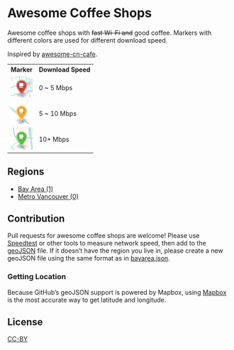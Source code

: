 # Awesome Coffee Shops

Awesome coffee shops with ~~fast Wi-Fi and~~ good coffee. Markers with different colors are used for different download speed.

Inspired by [awesome-cn-cafe](https://github.com/ElaWorkshop/awesome-cn-cafe).

<table>
<tr><th>Marker</th><th>Download Speed</th></tr>
<tr><td><img src="resources/markers/slow.png" width="50" alt="Slow marker"></td><td>0 ~ 5 Mbps</td></tr>
<tr><td><img src="resources/markers/moderate.png" width="50" alt="Moderate marker"></td><td>5 ~ 10 Mbps</td></tr>
<tr><td><img src="resources/markers/fast.png" width="50" alt="Fast marker"></td><td>10+ Mbps</td></tr>
</table>

## Regions

* [Bay Area (1)](bayarea.geojson)
* [Metro Vancouver (0)](vancouver.geojson)

## Contribution

Pull requests for awesome coffee shops are welcome! Please use [Speedtest](http://speedtest.net) or other tools to measure network speed, then add to the [geoJSON](http://geojson.org/geojson-spec.html) file. If it doesn’t have the region you live in, please create a new geoJSON file using the same format as in [bayarea.json](bayarea.json). 

### Getting Location

Because GitHub’s geoJSON support is powered by Mapbox, using [Mapbox](https://www.mapbox.com/mapbox.js/example/v1.0.0/select-center-form/) is the most accurate way to get latitude and longitude.

## License
[CC-BY](http://creativecommons.org/licenses/by/4.0/)
